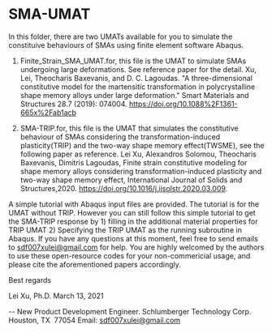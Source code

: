 # SMA-UMAT
In this folder, there are two UMATs available for you to simulate the constituive behaviours of SMAs using finite element software Abaqus.

1. Finite_Strain_SMA_UMAT.for, this file is the UMAT to simulate SMAs undergoing large deformations. See reference paper for the detail. 
Xu, Lei, Theocharis Baxevanis, and D. C. Lagoudas. "A three-dimensional constitutive model for the martensitic transformation in polycrystalline shape memory alloys under large deformation." Smart Materials and Structures 28.7 (2019): 074004. https://doi.org/10.1088%2F1361-665x%2Fab1acb

2. SMA-TRIP.for, this file is the UMAT that simulates the constitutive behaviour of SMAs considering the transformation-induced plasticity(TRIP) and the two-way shape memory effect(TWSME), see the following paper as reference.
Lei Xu, Alexandros Solomou, Theocharis Baxevanis, Dimitris Lagoudas, Finite strain constitutive modeling for shape memory alloys considering transformation-induced plasticity and two-way shape memory effect, International Journal of Solids and Structures,2020. https://doi.org/10.1016/j.ijsolstr.2020.03.009.

A simple tutorial with Abaqus input files are provided. The tutorial is for the UMAT without TRIP. However you can still follow this simple tutorial to get the SMA-TRIP response by 1) filling in the additional material properties for TRIP UMAT 2) Specifying the TRIP UMAT as the running subroutine in Abaqus. If you have any questions at this moment, feel free to send emails to sdf007xulei@gmail.com for help. You are highly welcomed by the authors to use these open-resource codes for your non-commericial usage, and please cite the aforementioned papers accordingly.

Best regards

Lei Xu, Ph.D.
March 13, 2021

--
New Product Development Engineer.
Schlumberger Technology Corp.
Houston, TX  77054
Email: sdf007xulei@gmail.com
